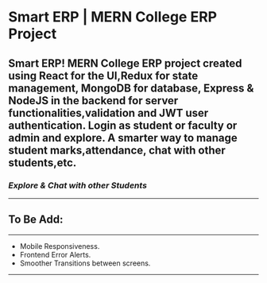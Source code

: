<h1><b>Smart ERP</b> | MERN College ERP Project </h1>

Smart ERP! MERN College ERP project created using **React** for the UI,**Redux** for state management, **MongoDB** for database, **Express** & **NodeJS** in the backend for server functionalities,validation and **JWT** user authentication. Login as student or faculty or admin and explore. A smarter way to manage student marks,attendance, chat with other students,etc.
--

<h3><i>Explore & Chat with other Students</i></h3>

<hr/>

<h2><b>To Be Add:</b></h2>
<hr/>

- Mobile Responsiveness.
- Frontend Error Alerts.
- Smoother Transitions between screens.
<hr/>
